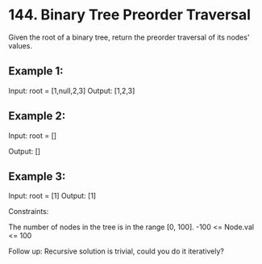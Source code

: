 
# 144. Binary Tree Preorder Traversal

Given the root of a binary tree, return the preorder traversal of its nodes' values.

 

## Example 1:


Input: root = [1,null,2,3]
Output: [1,2,3]

## Example 2:

Input: root = []

Output: []

## Example 3:

Input: root = [1]
Output: [1]
 

Constraints:

The number of nodes in the tree is in the range [0, 100].
-100 <= Node.val <= 100
 

Follow up: Recursive solution is trivial, could you do it iteratively?
